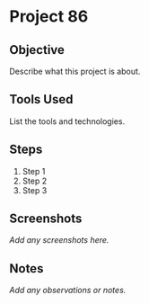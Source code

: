 # Project 86

## Objective

Describe what this project is about.

## Tools Used

List the tools and technologies.

## Steps

1. Step 1
2. Step 2
3. Step 3

## Screenshots

_Add any screenshots here._

## Notes

_Add any observations or notes._
